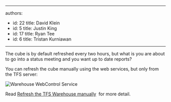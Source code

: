 

---
authors:
  - id: 22
    title: David Klein
  - id: 5
    title: Justin King
  - id: 17
    title: Ryan Tee
  - id: 6
    title: Tristan Kurniawan
---




<span class='intro'> <p>The cube is by default refreshed every two hours, but what is you are about to go into a status meeting and you want up to date reports?</p>
<p>You can refresh the cube manually using the web services, but only from the TFS server&#58;</p> </span>

<dl><dt><img alt="Warehouse WebControl Service " src="/TFS/RulesToBetterVersionControlwithTFS(AKASourceControl)/PublishingImages/WarehouseWebControlService.jpg" /></dt>
<dd></dd></dl>
<p>Read <a href="http&#58;//www.ewaldhofman.nl/post/2009/11/25/Refresh-the-TFS-Warehouse-manually.aspx">Refresh the TFS Warehouse manually</a> <img title="You are now leaving SSW" src="http&#58;//www.ssw.com.au/ssw/images/external.gif" alt="" /> for more detail.</p>



